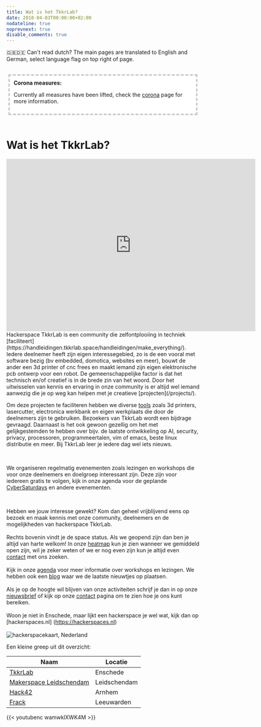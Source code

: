```yaml
---
title: Wat is het TkkrLab?
date: 2018-04-03T00:00:00+02:00
nodateline: true
noprevnext: true
disable_comments: true
---
```


🇬🇧🇩🇪 Can't read dutch? The main pages are translated to English and German, select language flag on top right of page.
<br />
<br/>
<div style="background: white;margin: 5px;padding:10px;border: 4px dashed #CCCCCC;">
<strong>Corona measures:</strong><p>
Currently all measures have been lifted, check the <a href="/corona">corona</a> page for more information. 
</div>

<br />

# Wat is het TkkrLab?

<iframe src="https://www.google.com/maps/embed?pb=!4v1634670153920!6m8!1m7!1sCAoSLEFGMVFpcE52SzBOTVVDbzk2WURFRFliemwxRkExUHctbXdiMTRid1UwRERL!2m2!1d52.2164307!2d6.820549499999999!3f300.2381792567585!4f-10.856918622841675!5f0.4000000000000002" width="650" height="450" style="border:0;" allowfullscreen="" loading="lazy"></iframe>

<br />
Hackerspace TkkrLab is een community die zelfontplooiing in techniek [faciliteert](https://handleidingen.tkkrlab.space/handleidingen/make_everything/). Iedere deelnemer heeft zijn eigen interessegebied, zo is de een vooral met software bezig (bv embedded, domotica, websites en meer), bouwt de ander een 3d printer of cnc frees en maakt iemand zijn eigen elektronische pcb ontwerp voor een robot. De gemeenschappelijke factor is dat het technisch en/of creatief is in de brede zin van het woord. Door het uitwisselen van kennis en ervaring in onze community is er altijd wel iemand aanwezig die je op weg kan helpen met je creatieve [projecten](/projects/).

<br>

Om deze projecten te faciliteren hebben we diverse [tools](https://handleidingen.tkkrlab.space/gereedschappen/) zoals 3d printers, lasercutter, electronica werkbank en eigen werkplaats die door de deelnemers zijn te gebruiken. Bezoekers van TkkrLab wordt een bijdrage gevraagd. Daarnaast is het ook gewoon gezellig om het met gelijkgestemden te hebben over bijv. de laatste ontwikkeling op AI, security, privacy, processoren, programmeertalen, vim of emacs, beste linux distributie en meer. Bij TkkrLab leer je iedere dag wel iets nieuws.

<br>

We organiseren regelmatig evenementen zoals lezingen en workshops die voor onze deelnemers en doelgroep interessant zijn. Deze zijn voor iedereen gratis te volgen, kijk in onze agenda voor de geplande [CyberSaturdays](/cybersaturdays/cybersaturday/) en andere evenementen.

<br>

Hebben we jouw interesse gewekt? Kom dan geheel vrijblijvend eens op bezoek en maak kennis met onze community, deelnemers en de mogelijkheden van hackerspace TkkrLab.
<br />
<br />
Rechts bovenin vindt je de space status. Als we geopend zijn dan ben je altijd van harte welkom! In onze [heatmap](https://mapall.space/heatmap/show.php?id=TkkrLab) kun je zien wanneer we gemiddeld open zijn, wil je zeker weten of we er nog even zijn kun je altijd even [contact](/contact/) met ons zoeken.
<br />
<br />
Kijk in onze [agenda](/agenda/) voor meer informatie over workshops en lezingen. We hebben ook een [blog](/blog/) waar we de laatste nieuwtjes op plaatsen.
<br />
<br />
Als je op de hoogte wil blijven van onze activiteiten schrijf je dan in op onze [nieuwsbrief](http://eepurl.com/gLxrLD) of kijk op onze [contact](/contact/) pagina om te zien hoe je ons kunt bereiken.
<br />
<br />
Woon je niet in Enschede, maar lijkt een hackerspace je wel wat, kijk dan op [hackerspaces.nl] (https://hackerspaces.nl)
<br />
<br />
![hackerspacekaart, Nederland](/images/Hackerspaces_nederland_kaart.png)  

Een kleine greep uit dit overzicht:

Naam | Locatie 
--- | ---
[TkkrLab](https://www.tkkrlab.space/) | Enschede
[Makerspace Leidschendam](https://revspace.nl/) | Leidschendam
[Hack42](https://hack42.nl/) | Arnhem
[Frack](https://frack.nl/) | Leeuwarden

{{< youtubenc wamwklXWK4M >}}

